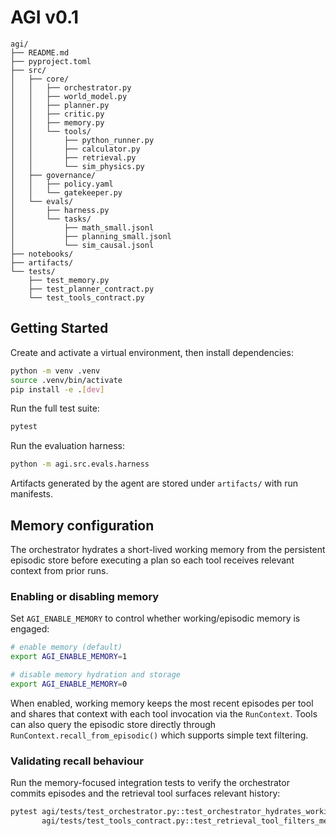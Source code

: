 # AGI v0.1

```
agi/
├── README.md
├── pyproject.toml
├── src/
│   ├── core/
│   │   ├── orchestrator.py
│   │   ├── world_model.py
│   │   ├── planner.py
│   │   ├── critic.py
│   │   ├── memory.py
│   │   └── tools/
│   │       ├── python_runner.py
│   │       ├── calculator.py
│   │       ├── retrieval.py
│   │       └── sim_physics.py
│   ├── governance/
│   │   ├── policy.yaml
│   │   └── gatekeeper.py
│   └── evals/
│       ├── harness.py
│       └── tasks/
│           ├── math_small.jsonl
│           ├── planning_small.jsonl
│           └── sim_causal.jsonl
├── notebooks/
├── artifacts/
└── tests/
    ├── test_memory.py
    ├── test_planner_contract.py
    └── test_tools_contract.py
```

## Getting Started

Create and activate a virtual environment, then install dependencies:

```bash
python -m venv .venv
source .venv/bin/activate
pip install -e .[dev]
```

Run the full test suite:

```bash
pytest
```

Run the evaluation harness:

```bash
python -m agi.src.evals.harness
```

Artifacts generated by the agent are stored under `artifacts/` with run manifests.

## Memory configuration

The orchestrator hydrates a short-lived working memory from the persistent
episodic store before executing a plan so each tool receives relevant context
from prior runs.

### Enabling or disabling memory

Set `AGI_ENABLE_MEMORY` to control whether working/episodic memory is engaged:

```bash
# enable memory (default)
export AGI_ENABLE_MEMORY=1

# disable memory hydration and storage
export AGI_ENABLE_MEMORY=0
```

When enabled, working memory keeps the most recent episodes per tool and shares
that context with each tool invocation via the `RunContext`. Tools can also query
the episodic store directly through `RunContext.recall_from_episodic()` which
supports simple text filtering.

### Validating recall behaviour

Run the memory-focused integration tests to verify the orchestrator commits
episodes and the retrieval tool surfaces relevant history:

```bash
pytest agi/tests/test_orchestrator.py::test_orchestrator_hydrates_working_memory \
       agi/tests/test_tools_contract.py::test_retrieval_tool_filters_memory
```

